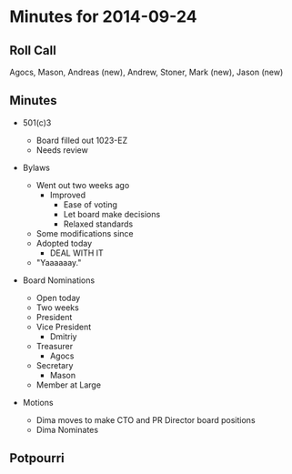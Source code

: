 Minutes for 2014-09-24
======================

Roll Call
---------

Agocs, Mason, Andreas (new), Andrew, Stoner, Mark (new), Jason (new)


Minutes
-------

- 501(c)3
	- Board filled out 1023-EZ
	- Needs review
- Bylaws
	- Went out two weeks ago
		- Improved
			- Ease of voting
			- Let board make decisions
			- Relaxed standards
	- Some modifications since
	- Adopted today
		- DEAL WITH IT
	- "Yaaaaaay."
- Board Nominations
	- Open today
	- Two weeks
	- President
	- Vice President
		- Dmitriy
	- Treasurer
		- Agocs
	- Secretary
		- Mason
	- Member at Large

- Motions
	- Dima moves to make CTO and PR Director board positions
	- Dima Nominates

Potpourri
------------

